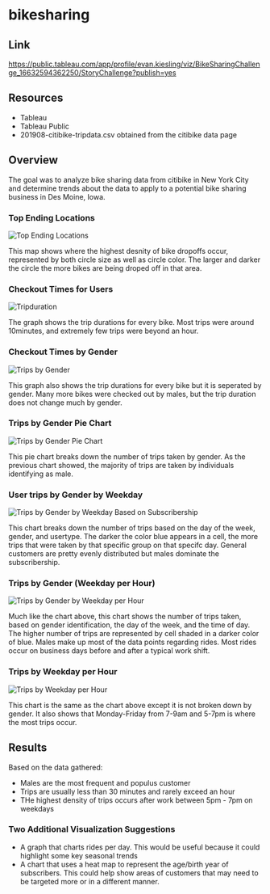 # bikesharing

## Link
https://public.tableau.com/app/profile/evan.kiesling/viz/BikeSharingChallenge_16632594362250/StoryChallenge?publish=yes

## Resources
- Tableau
- Tableau Public
- 201908-citibike-tripdata.csv obtained from the citibike data page

## Overview
The goal was to analyze bike sharing data from citibike in New York City and determine trends about the data to apply to a potential bike sharing business in Des Moine, Iowa.

### Top Ending Locations
![Top Ending Locations](https://user-images.githubusercontent.com/107013312/191380546-f8ec5cfd-e218-477f-9a32-54d2b16dffac.png)

This map shows where the highest desnity of bike dropoffs occur, represented by both circle size as well as circle color. The larger and darker the circle the more bikes are being droped off in that area.

### Checkout Times for Users
![Tripduration](https://user-images.githubusercontent.com/107013312/191381127-1a030160-210e-43fb-9407-a016977d4d1d.png)

The graph shows the trip durations for every bike. Most trips were around 10minutes, and extremely few trips were beyond an hour.

### Checkout Times by Gender
![Trips by Gender](https://user-images.githubusercontent.com/107013312/191381428-dba8f248-9bfa-4040-b20f-6bea5fe4693b.png)

This graph also shows the trip durations for every bike but it is seperated by gender. Many more bikes were checked out by males, but the trip duration does not change much by gender.

### Trips by Gender Pie Chart
![Trips by Gender Pie Chart](https://user-images.githubusercontent.com/107013312/191381762-bda1dfbf-0163-4719-ad9e-aced5bd41a69.png)

This pie chart breaks down the number of trips taken by gender. As the previous chart showed, the majority of trips are taken by individuals identifying as male.

### User trips by Gender by Weekday
![Trips by Gender by Weekday Based on Subscribership](https://user-images.githubusercontent.com/107013312/191382024-8280253f-701a-4959-8019-ae60a817e9c9.png)

This chart breaks down the number of trips based on the day of the week, gender, and usertype. The darker the color blue appears in a cell, the more trips that were taken by that specific group on that specifc day. General customers are pretty evenly distributed but males dominate the subscribership.

### Trips by Gender (Weekday per Hour)
![Trips by Gender by Weekday per Hour](https://user-images.githubusercontent.com/107013312/191382371-d4912178-3da6-4270-9b56-6e04747a330b.png)

Much like the chart above, this chart shows the number of trips taken, based on gender identification, the day of the week, and the time of day. The higher number of trips are represented by cell shaded in a darker color of blue. Males make up most of the data points regarding rides. Most rides occur on business days before and after a typical work shift. 

### Trips by Weekday per Hour
![Trips by Weekday per Hour](https://user-images.githubusercontent.com/107013312/191382808-826facf5-91ce-461d-8d16-95ae5a736b41.png)

This chart is the same as the chart above except it is not broken down by gender. It also shows that Monday-Friday from 7-9am and 5-7pm is where the most trips occur.

## Results
Based on the data gathered:
- Males are the most frequent and populus customer 
- Trips are usually less than 30 minutes and rarely exceed an hour
- THe highest density of trips occurs after work between 5pm - 7pm on weekdays

### Two Additional Visualization Suggestions
- A graph that charts rides per day. This would be useful because it could highlight some key seasonal trends
- A chart that uses a heat map to represent the age/birth year of subscribers. This could help show areas of customers that may need to be targeted more or in a different manner.
